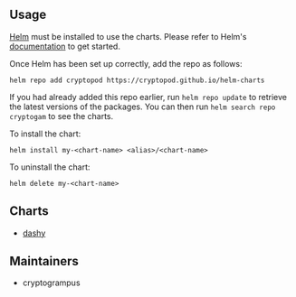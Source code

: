 ## Usage

[Helm](https://helm.sh) must be installed to use the charts.  Please refer to
Helm's [documentation](https://helm.sh/docs) to get started.

Once Helm has been set up correctly, add the repo as follows:

    helm repo add cryptopod https://cryptopod.github.io/helm-charts

If you had already added this repo earlier, run `helm repo update` to retrieve
the latest versions of the packages.  You can then run `helm search repo cryptogam` to see the charts.

To install the <chart-name> chart:

    helm install my-<chart-name> <alias>/<chart-name>

To uninstall the chart:

    helm delete my-<chart-name>

## Charts

- [dashy](./charts/dashy/README.md)

## Maintainers
- cryptogrampus
